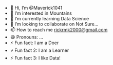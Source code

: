 - 👋 Hi, I’m @Maverick1041
- 👀 I’m interested in Mountains
- 🌱 I’m currently learning Data Science
- 💞️ I’m looking to collaborate on Not Sure...
- 📫 How to reach me rickrmk2000@gmail.com
- 😄 Pronouns: ...
- ⚡ Fun fact: I am a Doer
- ⚡ Fun fact 2: I am a Learner
- ⚡ Fun fact 3: I like Data!

<!---
Maverick1041/Maverick1041 is a ✨ special ✨ repository because its `README.md` (this file) appears on your GitHub profile.
You can click the Preview link to take a look at your changes.
--->
